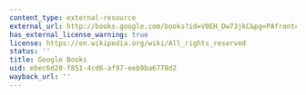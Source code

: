 ```yaml
---
content_type: external-resource
external_url: http://books.google.com/books?id=V0EH_Dw73jkC&pg=PAfrontcover
has_external_license_warning: true
license: https://en.wikipedia.org/wiki/All_rights_reserved
status: ''
title: Google Books
uid: ebec6d20-f851-4cd6-af97-eeb9ba6778d2
wayback_url: ''
---
```

